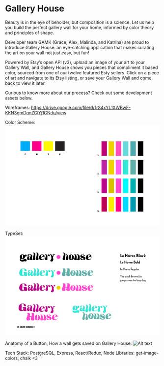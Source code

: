 # Gallery House

Beauty is in the eye of beholder, but composition is a science. Let us help you build the perfect gallery wall for your home, informed by color theory and principles of shape. 

Developer team GAMK (Grace, Alex, Malinda, and Katrina) are proud to introduce Gallery House: an eye-catching application that makes curating the art on your wall not just easy, but fun!

Powered by Etsy’s open API (v3), upload an image of your art to your Gallery Wall, and Gallery House shows you pieces that compliment it based color, sourced from one of our twelve featured Esty sellers. Click on a piece of art and navigate to its Etsy listing, or save your Gallery Wall and come back to view it later.

Curious to know more about our process? Check out some development assets below.  

Wireframes: https://drive.google.com/file/d/1rS4xYL1XWBwF-KKN3gmDqnZCiYj1GNdu/view

Color Scheme: 
![Alt text](public/images/colors_gallery_house.jpg)

TypeSet: 
![Alt text](public/images/text_gallery_house.jpg)

Anatomy of a Button, How a wall gets saved on Gallery House: 
![Alt text](public/images/anatomy_of_a_button_gallery_house.jpg)

Tech Stack: PostgreSQL, Express, React/Redux, Node
Libraries: get-image-colors, chalk <3
